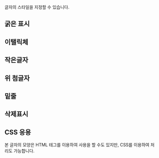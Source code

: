 글자의 스타일을 지정할 수 있습니다.

## 굵은 표시
<b> </b>

## 이탤릭체
<i> </i>

## 작은글자
<small> </small>

## 위 첨글자
<sub> </sub>

## 밑줄
<ins> </ins>

## 삭제표시
<del> </del>


## CSS 응용
본 글자의 모양은 HTML 테그를 이용하여 사용을 할 수도 있지만,  CSS를 이용하여 처리도 가능합니다.
